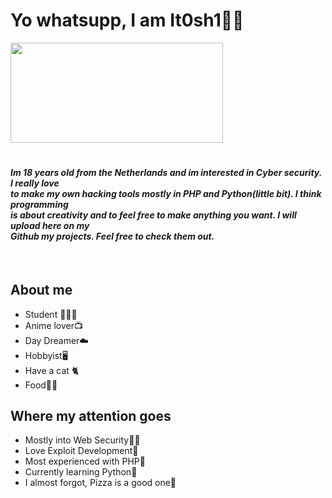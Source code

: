 # Yo whatsupp, I am It0sh1✌🏻
<img src='https://media.giphy.com/media/10jlOYeqVUqeA0/giphy.gif' width='340' height='160'></img>
#
<h4><i>Im 18 years old from the Netherlands and im interested in Cyber security. I really love<br>
to make my own hacking tools mostly in PHP and Python(little bit). I think programming<br>
is about creativity and to feel free to make anything you want. I will upload here on my <br>
Github my projects. Feel free to check them out.</i></h4><br>

## About me
<ul>
<li>Student 🧑🏻‍🎓</li>
<li>Anime lover📺</li>
<li>Day Dreamer☁️</li>
<li>Hobbyist🖥️</li>
<li>Have a cat 🐈</li>
<li>Food🍔🍟</li>
</ul>

## Where my attention goes
<ul>
<li>Mostly into Web Security🤌🏻</li>
<li>Love Exploit Development👾</li>
<li>Most experienced with PHP🐘</li>
<li>Currently learning Python🐍</li>
<li>I almost forgot, Pizza is a good one🍕</li>
</ul>
